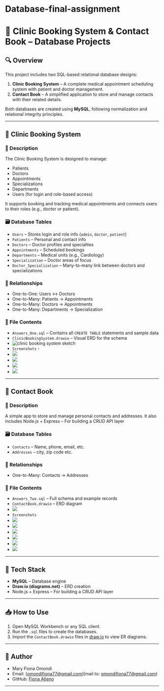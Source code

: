 # Database-final-assignment

# 📁 Clinic Booking System & Contact Book – Database Projects

## 🔍 Overview

This project includes two SQL-based relational database designs:

1. **Clinic Booking System** – A complete medical appointment scheduling system with patient and doctor management.
2. **Contact Book** – A simplified application to store and manage contacts with their related details.

Both databases are created using **MySQL**, following normalization and relational integrity principles.

---

## 🏥 Clinic Booking System

### 📌 Description

The Clinic Booking System is designed to manage:

- Patients
- Doctors
- Appointments
- Specializations
- Departments
- Users (for login and role-based access)

It supports booking and tracking medical appointments and connects users to their roles (e.g., doctor or patient).

### 🗃️ Database Tables

- `Users` – Stores login and role info (`admin`, `doctor`, `patient`)
- `Patients` – Personal and contact info
- `Doctors` – Doctor profiles and specialties
- `Appointments` – Scheduled bookings
- `Departments` – Medical units (e.g., Cardiology)
- `Specialization` – Doctor areas of focus
- `Doctor_Specialization` – Many-to-many link between doctors and specializations

### 🔗 Relationships

- One-to-One: Users ↔ Doctors
- One-to-Many: Patients → Appointments
- One-to-Many: Doctors → Appointments
- One-to-Many: Departments → Specialization

### 📂 File Contents

- `Answers_One.sql` – Contains all `CREATE TABLE` statements and sample data
- `ClinicBookingSystem.drawio` – Visual ERD for the schema
- <img src="ClinicBookingSystem.jpg" alt="clinic booking system sketch" />
- `Screenshots` -
- <img src="Clinic booking/Screenshot (90).png" />
- <img src="Clinic booking/Screenshot (91).png" />
- <img src="Clinic booking/Screenshot (92).png" />
- <img src="Clinic booking/Screenshot (93).png" />

---

## 📇 Contact Book

### 📌 Description

A simple app to store and manage personal contacts and addresses. It also includes Node.js + Express – For building a CRUD API layer

### 🗃️ Database Tables

- `Contacts` – Name, phone, email, etc.
- `Addresses` – city, zip code etc.

### 🔗 Relationships

- One-to-Many: Contacts → Addresses

### 📂 File Contents

- `Answers_Two.sql` – Full schema and example records
- `ContactBook.drawio` – ERD diagram
- <img src="ContactBook.jpg" />
- `Screenshots`
- <img src="Contact book/Screenshot (100).png" />
- <img src="Contact book/Screenshot (101).png" />
- <img src="Contact book/Screenshot (102).png" />
- <img src="Contact book/Screenshot (103).png" />
- <img src="Contact book/Screenshot (104).png" />
- <img src="Contact book/Screenshot (105).png" />

---

## 🚀 Tech Stack

- **MySQL** – Database engine
- **Draw.io (diagrams.net)** – ERD creation
- Node.js + Express – For building a CRUD API layer

---

## 📥 How to Use

1. Open MySQL Workbench or any SQL client.
2. Run the `.sql` files to create the databases.
3. Import the `ContactBook.drawio` files in [draw.io](https://app.diagrams.net) to view ER diagrams.

---

## 📧 Author

- Mary Fiona Omondi
- Email: [omondifiona77@gmail.com](mail to: omondifiona77@gmail.com)
- GitHub: [Fiona Atieno](https://github.com/fiona12-code)

---

